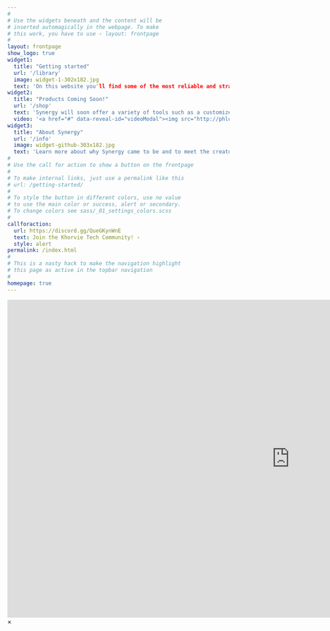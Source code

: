 ```yaml
---
#
# Use the widgets beneath and the content will be
# inserted automagically in the webpage. To make
# this work, you have to use › layout: frontpage
#
layout: frontpage
show_logo: true
widget1:
  title: "Getting started"
  url: '/library'
  image: widget-1-302x182.jpg
  text: 'On this website you'll find some of the most reliable and straightforward knowledge about PC optimizations. Only verified and true information makes it into our articles. Click More right below to get started with searching through our library of information!'
widget2:
  title: "Products Coming Soon!"
  url: '/shop'
  text: 'Synergy will soon offer a variety of tools such as a customized iso that can optimize your machine straight from the moment you install Windows along with soon to provide an optimization tool to easily apply a variety of optimizations that will work on any machine.'
  video: '<a href="#" data-reveal-id="videoModal"><img src="http://phlow.github.io/feeling-responsive/images/start-video-feeling-responsive-302x182.jpg" width="302" height="182" alt=""/></a>'
widget3:
  title: "About Synergy"
  url: '/info'
  image: widget-github-303x182.jpg
  text: 'Learn more about why Synergy came to be and to meet the creator.'
#
# Use the call for action to show a button on the frontpage
#
# To make internal links, just use a permalink like this
# url: /getting-started/
#
# To style the button in different colors, use no value
# to use the main color or success, alert or secondary.
# To change colors see sass/_01_settings_colors.scss
#
callforaction:
  url: https://discord.gg/QueGKynWnE
  text: Join the Khorvie Tech Community! ›
  style: alert
permalink: /index.html
#
# This is a nasty hack to make the navigation highlight
# this page as active in the topbar navigation
#
homepage: true
---
```


<div id="videoModal" class="reveal-modal large" data-reveal="">
  <div class="flex-video widescreen vimeo" style="display: block;">
    <iframe width="1280" height="720" src="https://www.youtube.com/embed/3b5zCFSmVvU" frameborder="0" allowfullscreen></iframe>
  </div>
  <a class="close-reveal-modal">&#215;</a>
</div>
